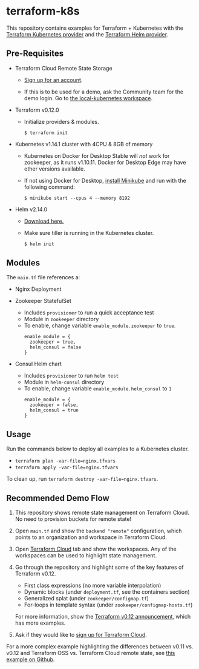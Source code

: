 # terraform-k8s

This repository contains examples for Terraform + Kubernetes with the [Terraform
Kubernetes
provider](https://www.terraform.io/docs/providers/kubernetes/index.html) and the
[Terraform Helm
provider](https://www.terraform.io/docs/providers/helm/index.html).

## Pre-Requisites

- Terraform Cloud Remote State Storage

  - [Sign up for an account](https://app.terraform.io/signup).

  - If this is to be used for a demo, ask the Community team for the demo login.
    Go to [the local-kubernetes
    workspace](https://app.terraform.io/app/hashicorp-team-demo/workspaces/dev/states).

- Terraform v0.12.0

  - Initialize providers & modules.

    ```shell
    $ terraform init
    ```

- Kubernetes v1.14.1 cluster with 4CPU & 8GB of memory

  - Kubernetes on Docker for Desktop Stable will *not* work for zookeeper, as it
    runs v1.10.11. Docker for Desktop Edge may have other versions available.

  - If not using Docker for Desktop, [install
    Minikube](https://kubernetes.io/docs/tasks/tools/install-minikube/) and run
    with the following command:

    ```shell
    $ minikube start --cpus 4 --memory 8192
    ```

- Helm v2.14.0

  - [Download here.](https://github.com/helm/helm/releases)

  - Make sure tiller is running in the Kubernetes cluster.

    ```bash
    $ helm init
    ```

## Modules

The `main.tf` file references a:

- Nginx Deployment

- Zookeeper StatefulSet
  - Includes `provisioner` to run a quick acceptance test
  - Module in `zookeeper` directory
  - To enable, change variable `enable_module.zookeeper` to `true`.
    ```hcl
    enable_module = {
      zookeeper = true,
      helm_consul = false
    }
    ```

- Consul Helm chart
  - Includes `provisioner` to run `helm test`
  - Module in `helm-consul` directory
  - To enable, change variable `enable_module.helm_consul` to `1`
    ```hcl
    enable_module = {
      zookeeper = false,
      helm_consul = true
    }
    ```

## Usage

Run the commands below to deploy all examples to a Kubernetes cluster.

- `terraform plan -var-file=nginx.tfvars`
- `terraform apply -var-file=nginx.tfvars`

To clean up, run `terraform destroy -var-file=nginx.tfvars`.

## Recommended Demo Flow

1. This repository shows remote state management on Terraform Cloud. No need to
   provision buckets for remote state!

1. Open `main.tf` and show the `backend "remote"` configuration, which points to
   an organization and workspace in Terraform Cloud.

1. Open [Terraform
   Cloud](https://app.terraform.io/app/hashicorp-team-demo/workspaces) tab and
   show the workspaces. Any of the workspaces can be used to highlight state
   management.

1. Go through the repository and highlight some of the key features of Terraform
   v0.12.

   - First class expressions (no more variable interpolation)
   - Dynamic blocks (under `deployment.tf`, see the containers section)
   - Generalized splat (under `zookeeper/configmap.tf`)
   - For-loops in template syntax (under `zookeeper/configmap-hosts.tf`)

   For more information, show the [Terraform v0.12
   announcement](https://www.hashicorp.com/blog/announcing-terraform-0-12),
   which has more examples.

1. Ask if they would like to [sign up for Terraform
   Cloud](https://app.terraform.io/signup).

For a more complex example highlighting the differences between v0.11 vs. v0.12
and Terraform OSS vs. Terraform Cloud remote state, see [this example on Github](https://github.com/joatmon08/terraform0.12-cloud).